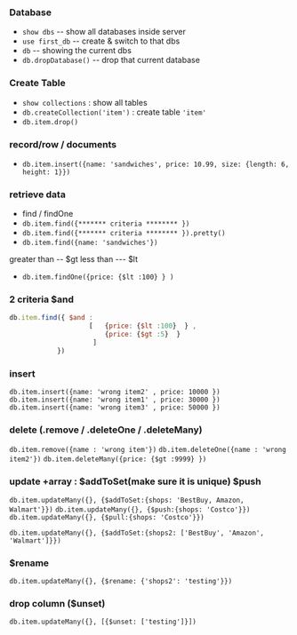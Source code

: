 ### Database

- `show dbs` -- show all databases inside server
- `use first_db` -- create & switch to that dbs
- `db` -- showing the current dbs
- `db.dropDatabase()`  -- drop that current database

### Create Table

- `show collections` : show all tables
- `db.createCollection('item')` : create table `'item'`
- `db.item.drop()`

### record/row / documents

- `db.item.insert({name: 'sandwiches', price: 10.99, size: {length: 6, height: 1}})`

### retrieve data

- find / findOne
- `db.item.find({******* criteria ******** })`
- `db.item.find({******* criteria ******** }).pretty()`
- `db.item.find({name: 'sandwiches'})`

greater than -- \$gt   less than  --- $lt

- `db.item.findOne({price: {$lt :100} } )`

### 2 criteria   $and

```js 
db.item.find({ $and :  
                    [   {price: {$lt :100}  } ,
                        {price: {$gt :5}  } 
                     ]      
            })
```

### insert

`db.item.insert({name: 'wrong item2' , price: 10000 })`
`db.item.insert({name: 'wrong item1' , price: 30000 })`
`db.item.insert({name: 'wrong item3' , price: 50000 })`

### delete   (.remove / .deleteOne / .deleteMany)

`db.item.remove({name : 'wrong item'})`
`db.item.deleteOne({name : 'wrong item2'})`
`db.item.deleteMany({price: {$gt :9999} })`


### update    +array : $addToSet(make sure it is unique)  \$push

`db.item.updateMany({}, {$addToSet:{shops: 'BestBuy, Amazon, Walmart'}})`
`db.item.updateMany({}, {$push:{shops: 'Costco'}})`
`db.item.updateMany({}, {$pull:{shops: 'Costco'}})`

`db.item.updateMany({}, {$addToSet:{shops2: ['BestBuy', 'Amazon', 'Walmart']}})`

### $rename

`db.item.updateMany({}, {$rename: {'shops2': 'testing'}})`

### drop column ($unset)

`db.item.updateMany({}, [{$unset: ['testing']}])`
